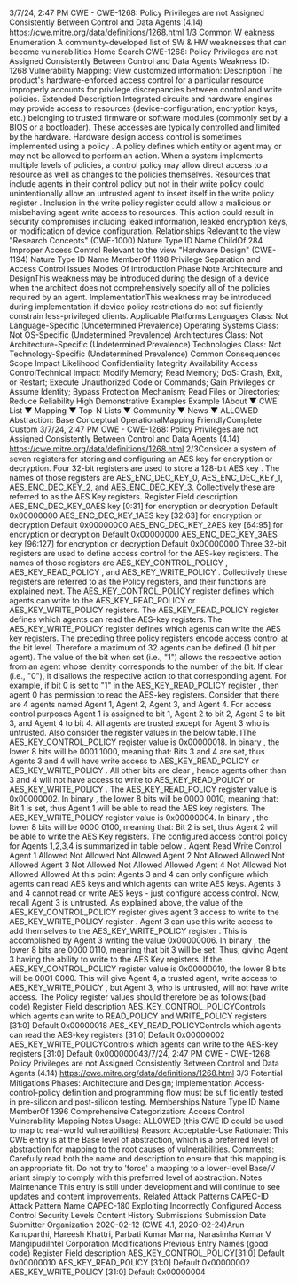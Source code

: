 3/7/24, 2:47 PM CWE - CWE-1268: Policy Privileges are not Assigned Consistently Between Control and Data Agents (4.14)
https://cwe.mitre.org/data/deﬁnitions/1268.html 1/3
Common W eakness Enumeration
A community-developed list of SW & HW weaknesses that can become
vulnerabilities
Home Search
CWE-1268: Policy Privileges are not Assigned Consistently Between Control and
Data Agents
Weakness ID: 1268
Vulnerability Mapping: 
View customized information:
 Description
The product's hardware-enforced access control for a particular resource improperly accounts for privilege discrepancies between
control and write policies.
 Extended Description
Integrated circuits and hardware engines may provide access to resources (device-configuration, encryption keys, etc.) belonging to
trusted firmware or software modules (commonly set by a BIOS or a bootloader). These accesses are typically controlled and limited
by the hardware. Hardware design access control is sometimes implemented using a policy . A policy defines which entity or agent
may or may not be allowed to perform an action. When a system implements multiple levels of policies, a control policy may allow
direct access to a resource as well as changes to the policies themselves.
Resources that include agents in their control policy but not in their write policy could unintentionally allow an untrusted agent to insert
itself in the write policy register . Inclusion in the write policy register could allow a malicious or misbehaving agent write access to
resources. This action could result in security compromises including leaked information, leaked encryption keys, or modification of
device configuration.
 Relationships
 Relevant to the view "Research Concepts" (CWE-1000)
Nature Type ID Name
ChildOf 284 Improper Access Control
 Relevant to the view "Hardware Design" (CWE-1194)
Nature Type ID Name
MemberOf 1198 Privilege Separation and Access Control Issues
 Modes Of Introduction
Phase Note
Architecture and DesignThis weakness may be introduced during the design of a device when the architect does not
comprehensively specify all of the policies required by an agent.
ImplementationThis weakness may be introduced during implementation if device policy restrictions do not suf ficiently
constrain less-privileged clients.
 Applicable Platforms
Languages
Class: Not Language-Specific (Undetermined Prevalence)
Operating Systems
Class: Not OS-Specific (Undetermined Prevalence)
Architectures
Class: Not Architecture-Specific (Undetermined Prevalence)
Technologies
Class: Not Technology-Specific (Undetermined Prevalence)
 Common Consequences
Scope Impact Likelihood
Confidentiality
Integrity
Availability
Access ControlTechnical Impact: Modify Memory; Read Memory; DoS: Crash, Exit, or Restart; Execute Unauthorized Code or Commands;
Gain Privileges or Assume Identity; Bypass Protection Mechanism; Read Files or Directories; Reduce Reliability High
 Demonstrative Examples
Example 1About ▼ CWE List ▼ Mapping ▼ Top-N Lists ▼ Community ▼ News ▼
ALLOWED
Abstraction: Base
Conceptual OperationalMapping
FriendlyComplete Custom
3/7/24, 2:47 PM CWE - CWE-1268: Policy Privileges are not Assigned Consistently Between Control and Data Agents (4.14)
https://cwe.mitre.org/data/deﬁnitions/1268.html 2/3Consider a system of seven registers for storing and configuring an AES key for encryption or decryption.
Four 32-bit registers are used to store a 128-bit AES key . The names of those registers are AES\_ENC\_DEC\_KEY\_0,
AES\_ENC\_DEC\_KEY\_1, AES\_ENC\_DEC\_KEY\_2, and AES\_ENC\_DEC\_KEY\_3. Collectively these are referred to as the AES Key
registers.
Register Field description
AES\_ENC\_DEC\_KEY\_0AES key [0:31] for encryption or decryption
Default 0x00000000
AES\_ENC\_DEC\_KEY\_1AES key [32:63] for encryption or decryption
Default 0x00000000
AES\_ENC\_DEC\_KEY\_2AES key [64:95] for encryption or decryption
Default 0x00000000
AES\_ENC\_DEC\_KEY\_3AES key [96:127] for encryption or decryption
Default 0x00000000
Three 32-bit registers are used to define access control for the AES-key registers. The names of those registers are
AES\_KEY\_CONTROL\_POLICY , AES\_KEY\_READ\_POLICY , and AES\_KEY\_WRITE\_POLICY . Collectively these registers are
referred to as the Policy registers, and their functions are explained next.
The AES\_KEY\_CONTROL\_POLICY register defines which agents can write to the AES\_KEY\_READ\_POLICY or
AES\_KEY\_WRITE\_POLICY registers.
The AES\_KEY\_READ\_POLICY register defines which agents can read the AES-key registers.
The AES\_KEY\_WRITE\_POLICY register defines which agents can write the AES key registers.
The preceding three policy registers encode access control at the bit level. Therefore a maximum of 32 agents can be defined (1 bit
per agent). The value of the bit when set (i.e., "1") allows the respective action from an agent whose identity corresponds to the
number of the bit. If clear (i.e., "0"), it disallows the respective action to that corresponding agent. For example, if bit 0 is set to "1" in
the AES\_KEY\_READ\_POLICY register , then agent 0 has permission to read the AES-key registers.
Consider that there are 4 agents named Agent 1, Agent 2, Agent 3, and Agent 4. For access control purposes Agent 1 is assigned to
bit 1, Agent 2 to bit 2, Agent 3 to bit 3, and Agent 4 to bit 4. All agents are trusted except for Agent 3 who is untrusted. Also consider
the register values in the below table.
IThe AES\_KEY\_CONTROL\_POLICY register value is 0x00000018. In binary , the lower 8 bits will be 0001 1000, meaning that:
Bits 3 and 4 are set, thus Agents 3 and 4 will have write access to AES\_KEY\_READ\_POLICY or AES\_KEY\_WRITE\_POLICY .
All other bits are clear , hence agents other than 3 and 4 will not have access to write to AES\_KEY\_READ\_POLICY or
AES\_KEY\_WRITE\_POLICY .
The AES\_KEY\_READ\_POLICY register value is 0x00000002. In binary , the lower 8 bits will be 0000 0010, meaning that:
Bit 1 is set, thus Agent 1 will be able to read the AES key registers.
The AES\_KEY\_WRITE\_POLICY register value is 0x00000004. In binary , the lower 8 bits will be 0000 0100, meaning that:
Bit 2 is set, thus Agent 2 will be able to write the AES Key registers.
The configured access control policy for Agents 1,2,3,4 is summarized in table below .
Agent Read Write Control
Agent 1 Allowed Not Allowed Not Allowed
Agent 2 Not Allowed Allowed Not Allowed
Agent 3 Not Allowed Not Allowed Allowed
Agent 4 Not Allowed Not Allowed Allowed
At this point Agents 3 and 4 can only configure which agents can read AES keys and which agents can write AES keys. Agents 3 and
4 cannot read or write AES keys - just configure access control.
Now, recall Agent 3 is untrusted. As explained above, the value of the AES\_KEY\_CONTROL\_POLICY register gives agent 3 access
to write to the AES\_KEY\_WRITE\_POLICY register . Agent 3 can use this write access to add themselves to the
AES\_KEY\_WRITE\_POLICY register . This is accomplished by Agent 3 writing the value 0x00000006. In binary , the lower 8 bits are
0000 0110, meaning that bit 3 will be set. Thus, giving Agent 3 having the ability to write to the AES Key registers.
If the AES\_KEY\_CONTROL\_POLICY register value is 0x00000010, the lower 8 bits will be 0001 0000. This will give Agent 4, a
trusted agent, write access to AES\_KEY\_WRITE\_POLICY , but Agent 3, who is untrusted, will not have write access. The Policy
register values should therefore be as follows:(bad code) 
Register Field description
AES\_KEY\_CONTROL\_POLICYControls which agents can write to READ\_POLICY and WRITE\_POLICY registers
[31:0] Default 0x00000018
AES\_KEY\_READ\_POLICYControls which agents can read the AES-key registers
[31:0] Default 0x00000002
AES\_KEY\_WRITE\_POLICYControls which agents can write to the AES-key registers
[31:0] Default 0x000000043/7/24, 2:47 PM CWE - CWE-1268: Policy Privileges are not Assigned Consistently Between Control and Data Agents (4.14)
https://cwe.mitre.org/data/deﬁnitions/1268.html 3/3
 Potential Mitigations
Phases: Architecture and Design; Implementation
Access-control-policy definition and programming flow must be suf ficiently tested in pre-silicon and post-silicon testing.
 Memberships
Nature Type ID Name
MemberOf 1396 Comprehensive Categorization: Access Control
 Vulnerability Mapping Notes
Usage: ALLOWED (this CWE ID could be used to map to real-world vulnerabilities)
Reason: Acceptable-Use
Rationale:
This CWE entry is at the Base level of abstraction, which is a preferred level of abstraction for mapping to the root causes of
vulnerabilities.
Comments:
Carefully read both the name and description to ensure that this mapping is an appropriate fit. Do not try to 'force' a mapping to a
lower-level Base/V ariant simply to comply with this preferred level of abstraction.
 Notes
Maintenance
This entry is still under development and will continue to see updates and content improvements.
 Related Attack Patterns
CAPEC-ID Attack Pattern Name
CAPEC-180 Exploiting Incorrectly Configured Access Control Security Levels
 Content History
 Submissions
Submission Date Submitter Organization
2020-02-12
(CWE 4.1, 2020-02-24)Arun Kanuparthi, Hareesh Khattri, Parbati Kumar Manna, Narasimha Kumar V
MangipudiIntel
Corporation
 Modifications
 Previous Entry Names
(good code) 
Register Field description
AES\_KEY\_CONTROL\_POLICY[31:0] Default 0x00000010
AES\_KEY\_READ\_POLICY [31:0] Default 0x00000002
AES\_KEY\_WRITE\_POLICY [31:0] Default 0x00000004